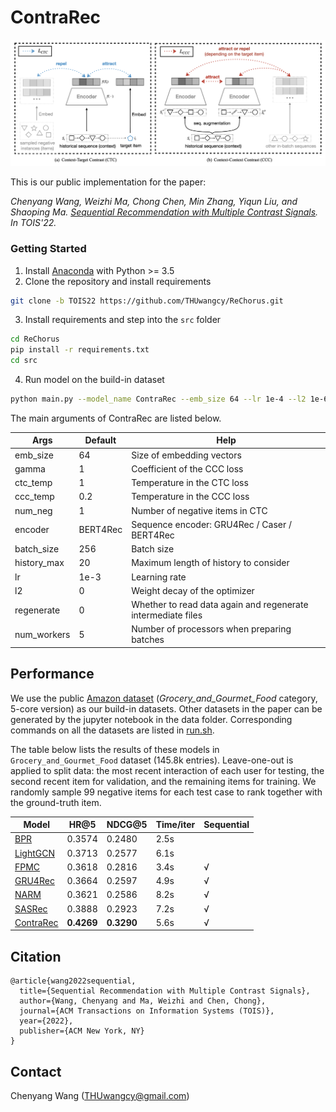 # ContraRec

<img src="./log/_static/idea.png" alt="idea" style="zoom:67%;" />

This is our public implementation for the paper:

*Chenyang Wang, Weizhi Ma, Chong Chen, Min Zhang, Yiqun Liu, and Shaoping Ma. [Sequential Recommendation with Multiple Contrast Signals](https://dl.acm.org/doi/pdf/10.1145/3522673). In TOIS'22.*

### Getting Started

1. Install [Anaconda](https://docs.conda.io/en/latest/miniconda.html) with Python >= 3.5
2. Clone the repository and install requirements

```bash
git clone -b TOIS22 https://github.com/THUwangcy/ReChorus.git
```

3. Install requirements and step into the `src` folder

```bash
cd ReChorus
pip install -r requirements.txt
cd src
```

4. Run model on the build-in dataset

```bash
python main.py --model_name ContraRec --emb_size 64 --lr 1e-4 --l2 1e-6 --history_max 20 --encoder BERT4Rec --gamma 1 --temp 0.2 --batch_size 4096 --dataset 'Grocery_and_Gourmet_Food'
```

The main arguments of ContraRec are listed below.

| Args        | Default  | Help                                                         |
| ----------- | -------- | ------------------------------------------------------------ |
| emb_size    | 64       | Size of embedding vectors                                    |
| gamma       | 1        | Coefficient of the CCC loss                                  |
| ctc_temp    | 1        | Temperature in the CTC loss                                  |
| ccc_temp    | 0.2      | Temperature in the CCC loss                                  |
| num_neg     | 1        | Number of negative items in CTC                              |
| encoder     | BERT4Rec | Sequence encoder: GRU4Rec / Caser / BERT4Rec                 |
| batch_size  | 256      | Batch size                                                   |
| history_max | 20       | Maximum length of history to consider                        |
| lr          | 1e-3     | Learning rate                                                |
| l2          | 0        | Weight decay of the optimizer                                |
| regenerate  | 0        | Whether to read data again and regenerate intermediate files |
| num_workers | 5        | Number of processors when preparing batches                  |

## Performance

We use the public [Amazon dataset](http://jmcauley.ucsd.edu/data/amazon/links.html) (*Grocery_and_Gourmet_Food* category, 5-core version) as our build-in datasets. Other datasets in the paper can be generated by the jupyter notebook in the data folder. Corresponding commands on all the datasets are listed in [run.sh](https://github.com/THUwangcy/ReChorus/tree/TOIS22/src/run.sh).

The table below lists the results of these models in `Grocery_and_Gourmet_Food` dataset (145.8k entries). Leave-one-out is applied to split data: the most recent interaction of each user for testing, the second recent item for validation, and the remaining items for training. We randomly sample 99 negative items for each test case to rank together with the ground-truth item. 

| Model                                                                                             | HR@5       | NDCG@5     | Time/iter | Sequential |
| ------------------------------------------------------------------------------------------------- | ---------- | ---------- | --------- | ---------- |
| [BPR](https://github.com/THUwangcy/ReChorus/tree/TOIS22/src/models/general/BPR.py)                | 0.3574     | 0.2480     | 2.5s      |            |
| [LightGCN](https://github.com/THUwangcy/ReChorus/tree/TOIS22/src/models/general/LightGCN.py)      | 0.3713     | 0.2577     | 6.1s      |            |
| [FPMC](https://github.com/THUwangcy/ReChorus/tree/TOIS22/src/models/sequential/FPMC.py)           | 0.3618     | 0.2816     | 3.4s      | √          |
| [GRU4Rec](https://github.com/THUwangcy/ReChorus/tree/TOIS22/src/models/sequential/GRU4Rec.py)     | 0.3664     | 0.2597     | 4.9s      | √          |
| [NARM](https://github.com/THUwangcy/ReChorus/tree/TOIS22/src/models/sequential/NARM.py)           | 0.3621     | 0.2586     | 8.2s      | √          |
| [SASRec](https://github.com/THUwangcy/ReChorus/tree/TOIS22/src/models/sequential/SASRec.py)       | 0.3888     | 0.2923     | 7.2s      | √          |
| [ContraRec](https://github.com/THUwangcy/ReChorus/tree/TOIS22/src/models/sequential/ContraRec.py) | **0.4269** | **0.3290** | 5.6s      | √          |

## Citation

```
@article{wang2022sequential,
  title={Sequential Recommendation with Multiple Contrast Signals},
  author={Wang, Chenyang and Ma, Weizhi and Chen, Chong},
  journal={ACM Transactions on Information Systems (TOIS)},
  year={2022},
  publisher={ACM New York, NY}
}
```



## Contact

Chenyang Wang (THUwangcy@gmail.com)

<!-- MARKDOWN LINKS & IMAGES -->

<!-- https://www.markdownguide.org/basic-syntax/#reference-style-links -->

[contributors-shield]: https://img.shields.io/github/contributors/othneildrew/Best-README-Template.svg?style=flat-square
[contributors-url]: https://github.com/othneildrew/Best-README-Template/graphs/contributors
[forks-shield]: https://img.shields.io/github/forks/othneildrew/Best-README-Template.svg?style=flat-square
[forks-url]: https://github.com/othneildrew/Best-README-Template/network/members
[stars-shield]: https://img.shields.io/github/stars/othneildrew/Best-README-Template.svg?style=flat-square
[stars-url]: https://github.com/othneildrew/Best-README-Template/stargazers
[issues-shield]: https://img.shields.io/github/issues/othneildrew/Best-README-Template.svg?style=flat-square
[issues-url]: https://github.com/othneildrew/Best-README-Template/issues
[license-shield]: https://img.shields.io/github/license/othneildrew/Best-README-Template.svg?style=flat-square
[license-url]: https://github.com/othneildrew/Best-README-Template/blob/master/LICENSE.txt
[linkedin-shield]: https://img.shields.io/badge/-LinkedIn-black.svg?style=flat-square&logo=linkedin&colorB=555
[linkedin-url]: https://linkedin.com/in/othneildrew
[product-screenshot]: images/screenshot.png
